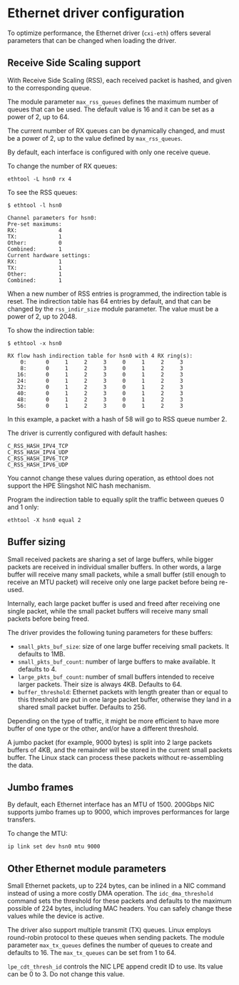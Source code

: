 # Ethernet driver configuration

To optimize performance, the Ethernet driver (`cxi-eth`) offers several parameters that can be changed when loading the driver.

## Receive Side Scaling support

With Receive Side Scaling (RSS), each received packet is hashed, and given to the corresponding queue.

The module parameter `max_rss_queues` defines the maximum number of queues that can be used. The default value is 16 and it can be set as a power of 2, up to 64.

The current number of RX queues can be dynamically changed, and must be a power of 2, up to the value defined by `max_rss_queues`.

By default, each interface is configured with only one receive queue.

To change the number of RX queues:

```screen
ethtool -L hsn0 rx 4
```

To see the RSS queues:

```screen
$ ethtool -l hsn0

Channel parameters for hsn0:
Pre-set maximums:
RX:             4
TX:             1
Other:          0
Combined:       1
Current hardware settings:
RX:             1
TX:             1
Other:          1
Combined:       1
```

When a new number of RSS entries is programmed, the indirection table is reset. The indirection table has 64 entries by default, and that
can be changed by the `rss_indir_size` module parameter. The value must be a power of 2, up to 2048.

To show the indirection table:

```screen
$ ethtool -x hsn0

RX flow hash indirection table for hsn0 with 4 RX ring(s):
    0:      0     1     2     3     0     1     2     3
    8:      0     1     2     3     0     1     2     3
   16:      0     1     2     3     0     1     2     3
   24:      0     1     2     3     0     1     2     3
   32:      0     1     2     3     0     1     2     3
   40:      0     1     2     3     0     1     2     3
   48:      0     1     2     3     0     1     2     3
   56:      0     1     2     3     0     1     2     3
```

In this example, a packet with a hash of 58 will go to RSS queue number 2.

The driver is currently configured with default hashes:

```screen
C_RSS_HASH_IPV4_TCP
C_RSS_HASH_IPV4_UDP
C_RSS_HASH_IPV6_TCP
C_RSS_HASH_IPV6_UDP
```

You cannot change these values during operation, as ethtool does not support the HPE Slingshot NIC hash mechanism.

Program the indirection table to equally split the traffic between queues 0 and 1 only:

```screen
ethtool -X hsn0 equal 2
```

## Buffer sizing

Small received packets are sharing a set of large buffers, while bigger packets are received in individual smaller buffers.
In other words, a large buffer will receive many small packets, while a small buffer (still enough to receive an MTU packet) will receive only one large packet before being re-used.

Internally, each large packet buffer is used and freed after receiving one single packet, while the small packet buffers will receive many small packets before being freed.

The driver provides the following tuning parameters for these buffers:

- `small_pkts_buf_size`: size of one large buffer receiving small packets. It defaults to 1MB.
- `small_pkts_buf_count`: number of large buffers to make available. It defaults to 4.
- `large_pkts_buf_count`: number of small buffers intended to receive larger packets. Their size is always 4KB. Defaults to 64.
- `buffer_threshold`: Ethernet packets with length greater than or equal to this threshold are put in one large packet buffer, otherwise they land in a shared small packet buffer. Defaults to 256.

Depending on the type of traffic, it might be more efficient to have more buffer of one type or the other, and/or have a different threshold.

A jumbo packet (for example, 9000 bytes) is split into 2 large packets buffers of 4KB, and the remainder will be stored in the current small packets buffer. The Linux stack can process these packets without re-assembling the data.

## Jumbo frames

By default, each Ethernet interface has an MTU of 1500. 200Gbps NIC supports jumbo frames up to 9000, which improves performances for
large transfers.

To change the MTU:

```screen
ip link set dev hsn0 mtu 9000
```

## Other Ethernet module parameters

Small Ethernet packets, up to 224 bytes, can be inlined in a NIC command instead of using a more costly DMA operation. The `idc_dma_threshold` command sets the threshold for these packets and defaults to the maximum possible of 224 bytes, including MAC headers. You can safely change these values while the device is active.

The driver also support multiple transmit (TX) queues. Linux employs round-robin protocol to these queues when sending packets. The module parameter `max_tx_queues` defines the number of queues to create and defaults to 16. The `max_tx_queues` can be set from 1 to 64.

`lpe_cdt_thresh_id` controls the NIC LPE append credit ID to use. Its value can be 0 to 3. Do not change this value.

